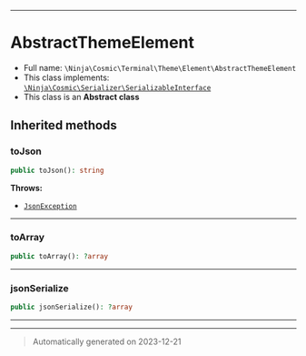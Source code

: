 ***

# AbstractThemeElement





* Full name: `\Ninja\Cosmic\Terminal\Theme\Element\AbstractThemeElement`
* This class implements:
[`\Ninja\Cosmic\Serializer\SerializableInterface`](../../../Serializer/SerializableInterface.md)
* This class is an **Abstract class**






## Inherited methods


### toJson



```php
public toJson(): string
```











**Throws:**

- [`JsonException`](../../../../../JsonException.md)



***

### toArray



```php
public toArray(): ?array
```












***

### jsonSerialize



```php
public jsonSerialize(): ?array
```












***


***
> Automatically generated on 2023-12-21
